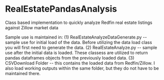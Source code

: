 # RealEstatePandasAnalysis
Class based implementation to quickly analyze Redfin real estate listings against Zillow market data

Sample use is maintained in:
(1) RealEstateAnalyzeDataGenerate.py -- sample use for initial load of the data. Before utilizing the data load class you will first need to generate the data.
(2) RealEstateAnalyze.py -- sample use after the initial data is loaded. These classess are utilized to return pandas dataframes objects from the previously loaded data.
(3) CSVDownload Folder -- this contains the loaded data from Redfin/Zillow. I also load working outputs within the same folder, but they do not have to be maintained there.